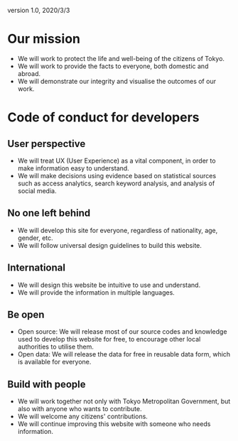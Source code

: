 version 1.0, 2020/3/3
# Our mission

* We will work to protect the life and well-being of the citizens of Tokyo.
* We will work to provide the facts to everyone, both domestic and abroad.
* We will demonstrate our integrity and visualise the outcomes of our work.

# Code of conduct for developers

## User perspective

* We will treat UX (User Experience) as a vital component, in order to make information easy to understand.
* We will make decisions using evidence based on statistical sources such as access analytics, search keyword analysis, and analysis of social media.

## No one left behind

* We will develop this site for everyone, regardless of nationality, age, gender, etc.
* We will follow universal design guidelines to build this website.

## International

* We will design this website be intuitive to use and understand.
* We will provide the information in multiple languages.

## Be open

* Open source: We will release most of our source codes and knowledge used to develop this website for free, to encourage other local authorities to utilise them.
* Open data: We will release the data for free in reusable data form, which is available for everyone.

## Build with people

* We will work together not only with Tokyo Metropolitan Government, but also with anyone who wants to contribute.
* We will welcome any citizens' contributions.
* We will continue improving this website with someone who needs information.

